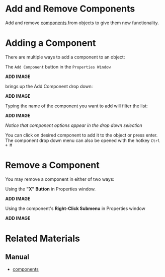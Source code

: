 # Add and Remove Components

Add and remove [ components  ](https://plasmaengine.github.io/PlasmaDocs/Plasma1/Editor/architecture/components.md) from objects to give them new functionality.

# Adding a Component
There are multiple ways to add a component to an object:

The `Add Component` button in the `Properties Window`



**ADD IMAGE**


brings up the Add Component drop down:



**ADD IMAGE**


 Typing the name of the component you want to add will filter the list:



**ADD IMAGE**


*Notice that component options appear in the drop down selection*


You can click on desired component to add it to the object or press enter. The component drop down menu can also be opened with the hotkey `Ctrl + M`

# Remove a Component
You may remove a component in either of two ways:

Using the **"X" Button** in Properties window.


**ADD IMAGE**

Using the component's **Right-Click Submenu** in Properties window


**ADD IMAGE**


# Related Materials
## Manual
- [components](https://plasmaengine.github.io/PlasmaDocs/Plasma1/Editor/architecture/components.md) 

 